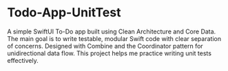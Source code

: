 # Todo-App-UnitTest
A simple SwiftUI To-Do app built using Clean Architecture and Core Data. The main goal is to write testable, modular Swift code with clear separation of concerns. Designed with Combine and the Coordinator pattern for unidirectional data flow. This project helps me practice writing unit tests effectively.
